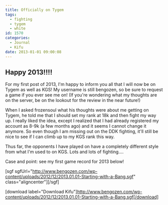 ```yaml
---
title: Officially on Tygem
tags:
  - fighting
  - tygem
  - white
id: 1570
categories:
  - Journal
  - Kifu
date: 2013-01-01 09:00:08
---
```


## Happy 2013!!!!

For my first post of 2013, I'm happy to inform you all that I will now be on Tygem as well as KGS! My username is still bengozen, so be sure to request a game if you ever see me on! (If you're wondering what my thoughts are on the server, be on the lookout for the review in the near future!)

When I asked frozensoul what his thoughts were about me getting on Tygem, he told me that I should set my rank at 18k and then fight my way up. I really liked the idea, except I realized that I had already registered my account as 8-9k (a few months ago) and it seems I cannot change it anymore. So even though I am missing out on the DDK fighting, it'll still be nice to see if I can climb up to my KGS rank this way.

Thus far, the opponents I have played on have a completely different style from what I'm used to on KGS. Lots and lots of fighting....

Case and point: see my first game record for 2013 below!

[sgf sgfUrl="http://www.bengozen.com/wp-content/uploads/2012/12/2013.01.01-Starting-with-a-Bang.sgf" class="aligncenter"][/sgf]

[download label="Download Kifu"]http://www.bengozen.com/wp-content/uploads/2012/12/2013.01.01-Starting-with-a-Bang.sgf[/download]